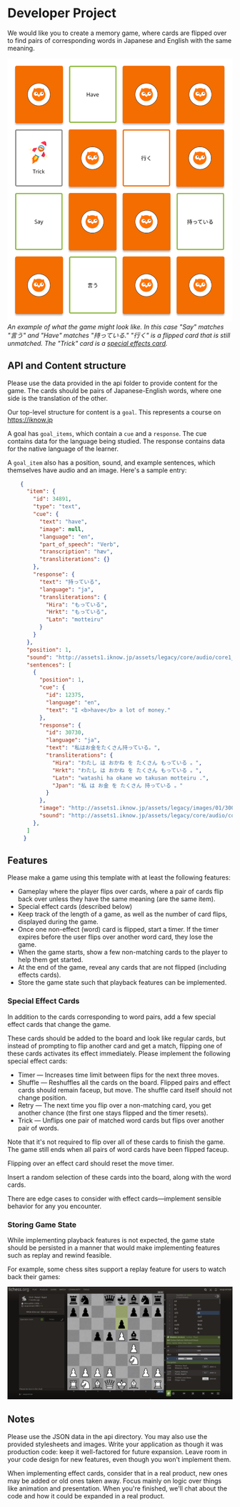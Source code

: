 # Developer Project

We would like you to create a memory game, where cards are flipped over to find pairs of corresponding words in Japanese and English with the same meaning.

![Example Image](./readme/example.png)
_An example of what the game might look like. In this case "Say" matches "言う" and "Have" matches "持っている." "行く" is a flipped card that is still unmatched. The "Trick" card is a [special effects card](#special-effect-cards)._

## API and Content structure

Please use the data provided in the api folder to provide content for the game. The cards should be pairs of Japanese-English words, where one side is the translation of the other.

Our top-level structure for content is a `goal`. This represents a course on https://iknow.jp

A goal has `goal_items`, which contain a `cue` and a `response`. The cue contains data for the language being studied. The response contains data for the native language of the learner.

A `goal_item` also has a position, sound, and example sentences, which themselves have audio and an image. Here's a sample entry:

```json
    {
      "item": {
        "id": 34891,
        "type": "text",
        "cue": {
          "text": "have",
          "image": null,
          "language": "en",
          "part_of_speech": "Verb",
          "transcription": "hæv",
          "transliterations": {}
        },
        "response": {
          "text": "持っている",
          "language": "ja",
          "transliterations": {
            "Hira": "もっている",
            "Hrkt": "もっている",
            "Latn": "motteiru"
          }
        }
      },
      "position": 1,
      "sound": "http://assets1.iknow.jp/assets/legacy/core/audio/core1_1_q_1.mp3",
      "sentences": [
        {
          "position": 1,
          "cue": {
            "id": 12375,
            "language": "en",
            "text": "I <b>have</b> a lot of money."
          },
          "response": {
            "id": 30730,
            "language": "ja",
            "text": "私はお金をたくさん持っている。",
            "transliterations": {
              "Hira": "わたし は おかね を たくさん もっている 。",
              "Hrkt": "わたし は おかね を たくさん もっている 。",
              "Latn": "watashi ha okane wo takusan motteiru .",
              "Jpan": "私 は お金 を たくさん 持っている 。"
            }
          },
          "image": "http://assets1.iknow.jp/assets/legacy/images/01/3004759.jpg",
          "sound": "http://assets1.iknow.jp/assets/legacy/core/audio/core1_1_s1_1.mp3"
        },
      ]
     }
```


## Features

Please make a game using this template with at least the following features:

* Gameplay where the player flips over cards, where a pair of cards flip back over unless they have the same meaning (are the same item).
* Special effect cards (described below)
* Keep track of the length of a game, as well as the number of card flips, displayed during the game.
* Once one non-effect (word) card is flipped, start a timer. If the timer expires before the user flips over another word card, they lose the game.
* When the game starts, show a few non-matching cards to the player to help them get started.
* At the end of the game, reveal any cards that are not flipped (including effects cards).
* Store the game state such that playback features can be implemented.

### Special Effect Cards

In addition to the cards corresponding to word pairs, add a few special effect cards that change the game.

These cards should be added to the board and look like regular cards, but instead of prompting to flip another card and get a match,
flipping one of these cards activates its effect immediately. Please implement the following special effect cards:

* Timer — Increases time limit between flips for the next three moves.
* Shuffle — Reshuffles all the cards on the board. Flipped pairs and effect cards should remain faceup, but move. The shuffle card itself should not change position.
* Retry — The next time you flip over a non-matching card, you get another chance (the first one stays flipped and the timer resets).
* Trick — Unflips one pair of matched word cards but flips over another pair of words.

Note that it's not required to flip over all of these cards to finish the game. The game still ends when all pairs of word cards have been flipped faceup.

Flipping over an effect card should reset the move timer.

Insert a random selection of these cards into the board, along with the word cards.

There are edge cases to consider with effect cards—implement sensible behavior for any you encounter.

### Storing Game State

While implementing playback features is not expected, the game state should be persisted in a manner that would make implementing features such as replay and rewind feasible.

For example, some chess sites support a replay feature for users to watch back their games:

![Chess Example](./readme/chess-example-preview.png)

## Notes

Please use the JSON data in the api directory. You may also use the provided stylesheets and images.
Write your application as though it was production code: keep it well-factored for future expansion.
Leave room in your code design for new features, even though you won't implement them.

When implementing effect cards, consider that in a real product, new ones may be added or old ones taken away.
Focus mainly on logic over things like animation and presentation.
When you're finished, we'll chat about the code and how it could be expanded in a real product.
